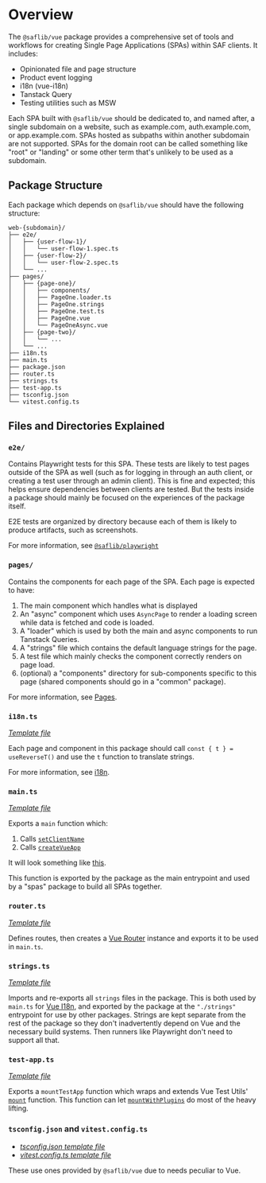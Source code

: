 # Overview

The `@saflib/vue` package provides a comprehensive set of tools and workflows for creating Single Page Applications (SPAs) within SAF clients. It includes:

- Opinionated file and page structure
- Product event logging
- i18n (vue-i18n)
- Tanstack Query
- Testing utilities such as MSW

Each SPA built with `@saflib/vue` should be dedicated to, and named after, a single subdomain on a website, such as example.com, auth.example.com, or app.example.com. SPAs hosted as subpaths within another subdomain are not supported. SPAs for the domain root can be called something like "root" or "landing" or some other term that's unlikely to be used as a subdomain.

## Package Structure

Each package which depends on `@saflib/vue` should have the following structure:

```
web-{subdomain}/
├── e2e/
│   ├── {user-flow-1}/
│   │   └── user-flow-1.spec.ts
│   ├── {user-flow-2}/
│   │   └── user-flow-2.spec.ts
│   └── ...
├── pages/
│   ├── {page-one}/
│   │   ├── components/
│   │   ├── PageOne.loader.ts
│   │   ├── PageOne.strings
│   │   ├── PageOne.test.ts
│   │   ├── PageOne.vue
│   │   └── PageOneAsync.vue
│   ├── {page-two}/
│   │   └── ...
│   └── ...
├── i18n.ts
├── main.ts
├── package.json
├── router.ts
├── strings.ts
├── test-app.ts
├── tsconfig.json
└── vitest.config.ts
```

## Files and Directories Explained

### `e2e/`

Contains Playwright tests for this SPA. These tests are likely to test pages outside of the SPA as well (such as for logging in through an auth client, or creating a test user through an admin client). This is fine and expected; this helps ensure dependencies between clients are tested. But the tests inside a package should mainly be focused on the experiences of the package itself.

E2E tests are organized by directory because each of them is likely to produce artifacts, such as screenshots.

For more information, see [`@saflib/playwright`](../../playwright/docs/overview.md)

### `pages/`

Contains the components for each page of the SPA. Each page is expected to have:

1. The main component which handles what is displayed
2. An "async" component which uses `AsyncPage` to render a loading screen while data is fetched and code is loaded.
3. A "loader" which is used by both the main and async components to run Tanstack Queries.
4. A "strings" file which contains the default language strings for the page.
5. A test file which mainly checks the component correctly renders on page load.
6. (optional) a "components" directory for sub-components specific to this page (shared components should go in a "common" package).

For more information, see [Pages](./02-pages.md).

### `i18n.ts`

_[Template file](../workflows/spa-template/i18n.ts)_

Each page and component in this package should call `const { t } = useReverseT()` and use the `t` function to translate strings.

For more information, see [i18n](./03-i18n.md).

### `main.ts`

_[Template file](../workflows/spa-template/main.ts)_

Exports a `main` function which:

1. Calls [`setClientName`](./ref/functions/setClientName.md)
2. Calls [`createVueApp`](./ref/functions/createVueApp.md)

It will look something like [this](../workflows/spa-template/main.ts).

This function is exported by the package as the main entrypoint and used by a "spas" package to build all SPAs together.

### `router.ts`

_[Template file](../workflows/spa-template/router.ts)_

Defines routes, then creates a [Vue Router](https://router.vuejs.org/) instance and exports it to be used in `main.ts`.

### `strings.ts`

_[Template file](../workflows/spa-template/strings.ts)_

Imports and re-exports all `strings` files in the package. This is both used by `main.ts` for [Vue I18n](https://vue-i18n.intlify.dev/), and exported by the package at the `"./strings"` entrypoint for use by other packages. Strings are kept separate from the rest of the package so they don't inadvertently depend on Vue and the necessary build systems. Then runners like Playwright don't need to support all that.

### `test-app.ts`

_[Template file](../workflows/spa-template/test-app.ts)_

Exports a `mountTestApp` function which wraps and extends Vue Test Utils' [`mount`](https://test-utils.vuejs.org/api/#mount) function. This function can let [`mountWithPlugins`](./ref/@saflib/vue/testing/functions/mountWithPlugins.md) do most of the heavy lifting.

### `tsconfig.json` and `vitest.config.ts`

- _[tsconfig.json template file](../workflows/spa-template/tsconfig.json)_
- _[vitest.config.ts template file](../workflows/spa-template/vitest.config.ts)_

These use ones provided by `@saflib/vue` due to needs peculiar to Vue.
